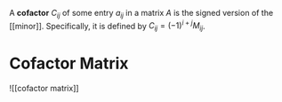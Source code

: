 
A **cofactor** $C_{ij}$ of some entry $a_{ij}$ in a matrix $A$ is the signed version of the [[minor]]. Specifically, it is defined by $C_{ij}=(-1)^{i+j}M_{ij}$.

# Cofactor Matrix
![[cofactor matrix]]

